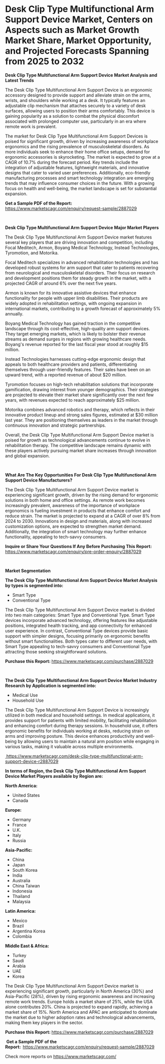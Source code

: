 <p><h1>Desk Clip Type Multifunctional Arm Support Device Market, Centers on Aspects such as Market Growth Market Share, Market Opportunity, and Projected Forecasts Spanning from 2025 to 2032</h1></p><p><strong>Desk Clip Type Multifunctional Arm Support Device Market Analysis and Latest Trends</strong></p>
<p><p>The Desk Clip Type Multifunctional Arm Support Device is an ergonomic accessory designed to provide support and alleviate strain on the arms, wrists, and shoulders while working at a desk. It typically features an adjustable clip mechanism that attaches securely to a variety of desk surfaces, allowing users to position their arms comfortably. This device is gaining popularity as a solution to combat the physical discomfort associated with prolonged computer use, particularly in an era where remote work is prevalent.</p><p>The market for Desk Clip Type Multifunctional Arm Support Devices is poised for significant growth, driven by increasing awareness of workplace ergonomics and the rising prevalence of musculoskeletal disorders. As more individuals seek to enhance their home office setups, demand for ergonomic accessories is skyrocketing. The market is expected to grow at a CAGR of 10.7% during the forecast period. Key trends include the integration of adjustable features, lightweight materials, and innovative designs that cater to varied user preferences. Additionally, eco-friendly manufacturing processes and smart technology integration are emerging trends that may influence consumer choices in the future. With a growing focus on health and well-being, the market landscape is set for substantial expansion.</p></p>
<p><strong>Get a Sample PDF of the Report:&nbsp;</strong> <a href="https://www.marketscagr.com/enquiry/request-sample/2887029?utm_campaign=3266&utm_medium=2&utm_source=Github&utm_content=ia&utm_term=13032025&utm_id=desk-clip-type-multifunctional-arm-support-device">https://www.marketscagr.com/enquiry/request-sample/2887029</a></p>
<p>&nbsp;</p>
<p><strong>Desk Clip Type Multifunctional Arm Support Device Major Market Players</strong></p>
<p><p>The Desk Clip Type Multifunctional Arm Support Device market features several key players that are driving innovation and competition, including Focal Meditech, Armon, Boyang Medical Technology, Instead Technologies, Tyromotion, and Motorika.</p><p>Focal Meditech specializes in advanced rehabilitation technologies and has developed robust systems for arm support that cater to patients recovering from neurological and musculoskeletal disorders. Their focus on research and development positions them for steady growth in the market, with a projected CAGR of around 6% over the next five years.</p><p>Armon is known for its innovative assistive devices that enhance functionality for people with upper limb disabilities. Their products are widely adopted in rehabilitation settings, with ongoing expansion in international markets, contributing to a growth forecast of approximately 5% annually.</p><p>Boyang Medical Technology has gained traction in the competitive landscape through its cost-effective, high-quality arm support devices. They target emerging markets, which is likely to bolster their revenue streams as demand surges in regions with growing healthcare needs. Boyang's revenue reported for the last fiscal year stood at roughly $15 million.</p><p>Instead Technologies harnesses cutting-edge ergonomic design that appeals to both healthcare providers and patients, differentiating themselves through user-friendly features. Their sales have been on an upward trend, with a reported revenue of about $20 million.</p><p>Tyromotion focuses on high-tech rehabilitation solutions that incorporate gamification, drawing interest from younger demographics. Their strategies are projected to elevate their market share significantly over the next few years, with revenues expected to reach approximately $25 million.</p><p>Motorika combines advanced robotics and therapy, which reflects in their innovative product lineup and strong sales figures, estimated at $30 million last year. They are positioning themselves as leaders in the market through continuous innovation and strategic partnerships.</p><p>Overall, the Desk Clip Type Multifunctional Arm Support Device market is poised for growth as technological advancements continue to evolve in rehabilitation therapy. The competitive landscape remains dynamic with these players actively pursuing market share increases through innovation and global expansion.</p></p>
<p>&nbsp;</p>
<p><strong>What Are The Key Opportunities For Desk Clip Type Multifunctional Arm Support Device Manufacturers?</strong></p>
<p><p>The Desk Clip Type Multifunctional Arm Support Device market is experiencing significant growth, driven by the rising demand for ergonomic solutions in both home and office settings. As remote work becomes increasingly prevalent, awareness of the importance of workplace ergonomics is fueling investment in products that enhance comfort and reduce strain. The market is projected to expand at a CAGR of over 8% from 2024 to 2030. Innovations in design and materials, along with increased customization options, are expected to strengthen market demand. Additionally, the integration of smart technology may further enhance functionality, appealing to tech-savvy consumers.</p></p>
<p><strong>Inquire or Share Your Questions If Any Before Purchasing This Report:</strong> <a href="https://www.marketscagr.com/enquiry/pre-order-enquiry/2887029?utm_campaign=3266&utm_medium=2&utm_source=Github&utm_content=ia&utm_term=13032025&utm_id=desk-clip-type-multifunctional-arm-support-device">https://www.marketscagr.com/enquiry/pre-order-enquiry/2887029</a></p>
<p>&nbsp;</p>
<p><strong>Market Segmentation</strong></p>
<p><strong>The Desk Clip Type Multifunctional Arm Support Device Market Analysis by types is segmented into:</strong></p>
<p><ul><li>Smart Type</li><li>Conventional Type</li></ul></p>
<p><p>The Desk Clip Type Multifunctional Arm Support Device market is divided into two main categories: Smart Type and Conventional Type. Smart Type devices incorporate advanced technology, offering features like adjustable positions, integrated health tracking, and app connectivity for enhanced user experience. In contrast, Conventional Type devices provide basic support with simpler designs, focusing primarily on ergonomic benefits without smart functionalities. Both types cater to different user needs, with Smart Type appealing to tech-savvy consumers and Conventional Type attracting those seeking straightforward solutions.</p></p>
<p><strong>Purchase this Report:&nbsp;</strong><a href="https://www.marketscagr.com/purchase/2887029?utm_campaign=3266&utm_medium=2&utm_source=Github&utm_content=ia&utm_term=13032025&utm_id=desk-clip-type-multifunctional-arm-support-device">https://www.marketscagr.com/purchase/2887029</a></p>
<p>&nbsp;</p>
<p><strong>The Desk Clip Type Multifunctional Arm Support Device Market Industry Research by Application is segmented into:</strong></p>
<p><ul><li>Medical Use</li><li>Household Use</li></ul></p>
<p><p>The Desk Clip Type Multifunctional Arm Support Device is increasingly utilized in both medical and household settings. In medical applications, it provides support for patients with limited mobility, facilitating rehabilitation and enhancing comfort during therapy sessions. In household use, it offers ergonomic benefits for individuals working at desks, reducing strain on arms and improving posture. This device enhances productivity and well-being by allowing users to maintain a natural arm position while engaging in various tasks, making it valuable across multiple environments.</p></p>
<p><a href="https://www.marketscagr.com/desk-clip-type-multifunctional-arm-support-device-r2887029?utm_campaign=3266&utm_medium=2&utm_source=Github&utm_content=ia&utm_term=13032025&utm_id=desk-clip-type-multifunctional-arm-support-device">&nbsp;https://www.marketscagr.com/desk-clip-type-multifunctional-arm-support-device-r2887029</a></p>
<p><strong>In terms of Region, the Desk Clip Type Multifunctional Arm Support Device Market Players available by Region are:</strong></p>
<p>
    <p> <strong> North America: </strong>
        <ul>
            <li>United States</li>
            <li>Canada</li>
        </ul>
        </p> 
    <p> <strong> Europe: </strong>
        <ul>
            <li>Germany</li>
            <li>France</li>
            <li>U.K.</li>
            <li>Italy</li>
            <li>Russia</li>
        </ul>
        </p> 
    <p> <strong> Asia-Pacific: </strong>
        <ul>
            <li>China</li>
            <li>Japan</li>
            <li>South Korea</li>
            <li>India</li>
            <li>Australia</li>
            <li>China Taiwan</li>
            <li>Indonesia</li>
            <li>Thailand</li>
            <li>Malaysia</li>
        </ul>
        </p> 
    <p> <strong> Latin America: </strong>
        <ul>
            <li>Mexico</li>
            <li>Brazil</li>
            <li>Argentina Korea</li>
            <li>Colombia</li>
        </ul>
        </p> 
    <p> <strong> Middle East & Africa: </strong>
        <ul>
            <li>Turkey</li>
            <li>Saudi</li>
            <li>Arabia</li>
            <li>UAE</li>
            <li>Korea</li>
        </ul>
    </p>
    </p>
<p><p>The Desk Clip Type Multifunctional Arm Support Device market is experiencing significant growth, particularly in North America (30%) and Asia-Pacific (28%), driven by rising ergonomic awareness and increasing remote work trends. Europe holds a market share of 25%, while the USA alone contributes 20%. China is projected to expand rapidly, achieving a market share of 15%. North America and APAC are anticipated to dominate the market due to higher adoption rates and technological advancements, making them key players in the sector.</p></p>
<p><strong>Purchase this Report: </strong><a href="https://www.marketscagr.com/purchase/2887029?utm_campaign=3266&utm_medium=2&utm_source=Github&utm_content=ia&utm_term=13032025&utm_id=desk-clip-type-multifunctional-arm-support-device">https://www.marketscagr.com/purchase/2887029</a></p>
<p>&nbsp;<strong>Get a Sample PDF of the Report:&nbsp;&nbsp;</strong><a href="https://www.marketscagr.com/enquiry/request-sample/2887029?utm_campaign=3266&utm_medium=2&utm_source=Github&utm_content=ia&utm_term=13032025&utm_id=desk-clip-type-multifunctional-arm-support-device">https://www.marketscagr.com/enquiry/request-sample/2887029</a></p>
<p><strong></strong></p>
<p>Check more reports on <a href="https://www.marketscagr.com/?utm_campaign=3266&utm_medium=2&utm_source=Github&utm_content=ia&utm_term=13032025&utm_id=desk-clip-type-multifunctional-arm-support-device">https://www.marketscagr.com/</a></p>